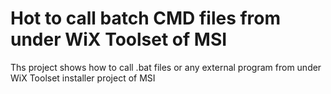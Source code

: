 # Hot to call batch CMD files from under WiX Toolset of MSI

Ths project shows how to call .bat files or any external program from under WiX Toolset installer project of MSI

